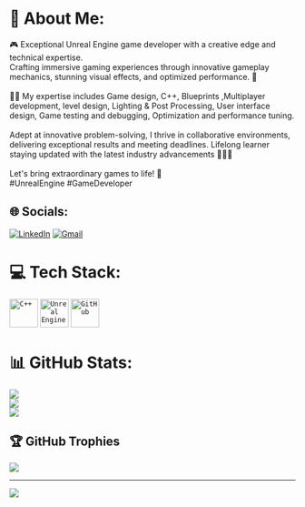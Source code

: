 # 💫 About Me:
🎮 Exceptional Unreal Engine game developer with a creative edge and technical expertise.<br>Crafting immersive gaming experiences through innovative gameplay mechanics, stunning visual effects, and optimized performance. 🚀<br><br>👨‍💻 My expertise includes Game design, C++, Blueprints ,Multiplayer development, level design, Lighting & Post Processing, User interface design, Game testing and debugging, Optimization and performance tuning.<br><br>Adept at innovative problem-solving, I thrive in collaborative environments, delivering exceptional results and meeting deadlines. Lifelong learner staying updated with the latest industry advancements 👨🏻‍🎓<br><br>Let's bring extraordinary games to life! 🎉<br>#UnrealEngine #GameDeveloper


## 🌐 Socials:
[![LinkedIn](https://img.shields.io/badge/LinkedIn-%230077B5.svg?logo=linkedin&logoColor=white)](https://linkedin.com/in/shihabuzzaman) 
[![Gmail](https://img.shields.io/badge/Gmail-D14836?logo=gmail&logoColor=white)](MohammadShihabuzzaman@gmail.com)



# 💻 Tech Stack:

<div align="left">
	<code><img width="50" src="https://user-images.githubusercontent.com/25181517/192106073-90fffafe-3562-4ff9-a37e-c77a2da0ff58.png" alt="C++" title="C++"/></code>
	<code><img width="50" src="https://github.com/marwin1991/profile-technology-icons/assets/136815194/8470f340-0495-47c2-a95c-3c873e329c00" alt="Unreal Engine" title="Unreal Engine"/></code>
	<code><img width="50" src="https://user-images.githubusercontent.com/25181517/192108374-8da61ba1-99ec-41d7-80b8-fb2f7c0a4948.png" alt="GitHub" title="GitHub"/></code>
</div>


# 📊 GitHub Stats:
![](https://github-readme-stats.vercel.app/api?username=MohammadShihabuzzaman&theme=swift&hide_border=true&include_all_commits=false&count_private=true)<br/>
![](https://github-readme-streak-stats.herokuapp.com/?user=MohammadShihabuzzaman&theme=swift&hide_border=true)<br/>
![](https://github-readme-stats.vercel.app/api/top-langs/?username=MohammadShihabuzzaman&theme=swift&hide_border=true&include_all_commits=false&count_private=true&layout=compact)

## 🏆 GitHub Trophies
![](https://github-profile-trophy.vercel.app/?username=MohammadShihabuzzaman&theme=flat&no-frame=true&no-bg=true&margin-w=4)

---
[![](https://visitcount.itsvg.in/api?id=MohammadShihabuzzaman&icon=4&color=1)](https://visitcount.itsvg.in)
<!-- Proudly created with GPRM ( https://gprm.itsvg.in ) -->
